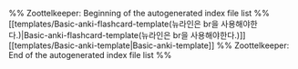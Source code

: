 %% Zoottelkeeper: Beginning of the autogenerated index file list  %%
 [[templates/Basic-anki-flashcard-template(뉴라인은 br을 사용해야한다.)|Basic-anki-flashcard-template(뉴라인은 br을 사용해야한다.)]]
 [[templates/Basic-anki-template|Basic-anki-template]]
%% Zoottelkeeper: End of the autogenerated index file list  %%
